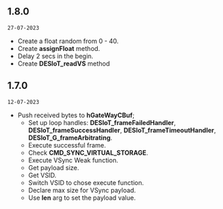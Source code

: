 ## 1.8.0
`27-07-2023`
- Create a float random from 0 - 40.
- Create **assignFloat** method.
- Delay 2 secs in the begin.
- Create **DESIoT_readVS** method

## 1.7.0
`12-07-2023`

- Push received bytes to **hGateWayCBuf**;
	- Set up loop handles: **DESIoT_frameFailedHandler**, **DESIoT_frameSuccessHandler**, **DESIoT_frameTimeoutHandler**, **DESIoT_G_frameArbitrating**.
	- Execute successful frame.
	- Check **CMD_SYNC_VIRTUAL_STORAGE**.
	- Execute VSync Weak function.
	- Get payload size.
	- Get VSID.
	- Switch VSID to chose execute function.
	- Declare max size for VSync payload.
	- Use **len** arg to set the payload value.